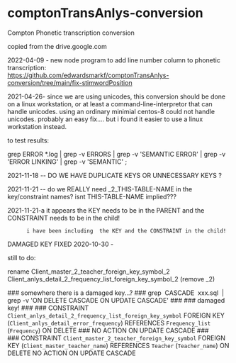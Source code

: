 # comptonTransAnlys-conversion
Compton Phonetic transcription conversion

copied from the drive.google.com

2022-04-09 - new node program to add line number column to phonetic transcription:  
        https://github.com/edwardsmarkf/comptonTransAnlys-conversion/tree/main/fix-stimwordPosition

2021-04-26- since we are using unicodes, this conversion should be done on a linux workstation, or at least a command-line-interpretor that can handle unicodes.  using an ordinary minimial centos-8 could not handle unicodes.  probably an easy fix....  but i found it easier to use a linux workstation instead.

to test results:

grep ERROR  *.log  | grep -v ERRORS  | grep -v 'SEMANTIC ERROR' | grep -v 'ERROR LINKING' | grep -v  'SEMANTIC' ;


2021-11-18 -- DO WE HAVE DUPLICATE KEYS OR UNNECESSARY KEYS ?

2021-11-21 -- do we REALLY need _2_THIS-TABLE-NAME    in the key/constraint names?   isnt THIS-TABLE-NAME implied???

2021-11-21-a      it appears the KEY needs to be in the PARENT and the CONSTRAINT needs to be in the child!   

          i have been including  the KEY and the CONSTRAINT in the child!

DAMAGED KEY FIXED 2020-10-30 -

still to do:

rename  Client_master_2_teacher_foreign_key_symbol_2
         Client_anlys_detail_2_frequency_list_foreign_key_symbol_2  (remove _2)
         
\### somewhere there is a damaged key...?
\### grep  CASCADE  xxx.sql  | grep -v 'ON DELETE CASCADE ON UPDATE CASCADE'
\### 
\### damaged key!
\### 
\###  CONSTRAINT `Client_anlys_detail_2_frequency_list_foreign_key_symbol` FOREIGN KEY (`Client_anlys_detail_error_frequency`) REFERENCES `Frequency_list` (`Frequency`) ON DELETE \###  NO ACTION ON UPDATE CASCADE
\###  
\###  CONSTRAINT `Client_master_2_teacher_foreign_key_symbol` FOREIGN KEY (`Client_master_teacher_name`) REFERENCES `Teacher` (`Teacher_name`) ON DELETE NO ACTION ON UPDATE CASCADE
